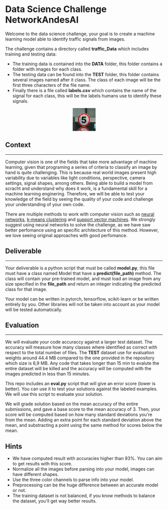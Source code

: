# Data Science Challenge NetworkAndesAI

Welcome to the data science challenge, your goal is to create a machine learning model able to identify traffic signals from images. 

The challenge contains a directory called **traffic_Data** which includes training and testing data:
- The training data is contained into the **DATA** folder, this folder contains a folder with images for each class.
- The testing data can be found into the **TEST** folder, this folder contains several images named after it class. The class of each image will be the first three characters of the file name. 
- Finally there is a file called **labels.csv** which contains the name of the signal for each class, this will be the labels humans use to identify these signals. 

<p align="center">
  <img src="./traffic_Data/TEST/000_1_0007_1_j.png" />
</p>

## Context 
------
Computer vision is one of the fields that take more advantage of machine learning, given that programing a series of criteria to classify an image by hand is quite challenging. This is because real world images present high variability due to variables like light conditions, perspective, camera settings, signal shapes, among others. Being able to build a model from scracht and understand why does it work, is a fundamental skill for a machine learning enginering. Therefore, we will be able to test your knowledge of the field by seeing the quality of your code and challenge your understanding of your own code. 

There are multiple methods to work with computer vision such as [neural networks](https://www.investopedia.com/terms/n/neuralnetwork.asp#:~:text=A%20neural%20network%20is%20a,organic%20or%20artificial%20in%20nature), [k-means clustering](https://en.wikipedia.org/wiki/K-means_clustering) and [support vector machines](https://en.wikipedia.org/wiki/Support-vector_machine). We strongly suggest using neural networks to solve the challenge, as we have saw better perfomance using an specific architecture of this method. However, we love seeing original approaches with good perfomance. 

## Deliverable
------
Your deliverable is a python script that must be called **model.py**, this file must have a class named Model that have a **predict(file_path)** method. The class will contain your pre-trained model, and must load an image from any size specified in the **file_path** and return an integer indicating the predicted class for that image. 

Your model can be written in pytorch, tensorflow, scikit-learn or be written entirely by you. Other libraries will not be taken into account as your model will be tested automatically. 

## Evaluation
-----
We will evaluate your code accuraccy against a larger test dataset. The accuracy will measure how many classes where identified as correct with respect to the total number of files. The **TEST** dataset use for evaluation weights around 44.4 MB compared to the one provided in the repository which size is 6,9 MB. Any code that takes longer than 15 min to evalute the entire dataset will be killed and the accuracy will be computed with the images predicted in less than 15 minutes.

This repo includes an **eval.py** script that will give an error score (lower is better). You can use it to test your
solutions against the labeled examples. We will use this script to evaluate your solution. 

We will grade solution based on the mean accuracy of the entire submissions, and gave a base score to the mean accuracy of 3. Then, your score will be computed based on how many standard deviations you're from the mean. Adding an extra point for each standard deviation above the mean, and substracting a point using the same method for scores below the mean.

Hints
------
- We have computed result with accuracies higher than 93%. You can aim to get results with this score. 
- Normalize all the images before parsing into your model, images can have different shapes.
- Use the three color channels to parse info into your model.
- Preprocessing can be the huge difference between an accurate model or not. 
- The training dataset is not balanced, if you know methods to balance the dataset, you'll get way better results.

